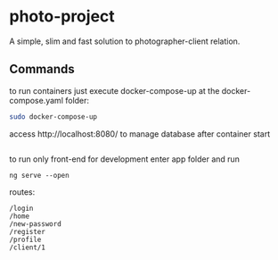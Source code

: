 # photo-project

A simple, slim and fast solution to photographer-client relation.

## Commands

to run containers just execute docker-compose-up at the docker-compose.yaml folder:

```bash
sudo docker-compose-up
```


access http://localhost:8080/ to manage database after container start

```

```

to run only front-end for development enter app folder and run

```
ng serve --open
```


routes: 
```
/login
/home
/new-password
/register
/profile
/client/1
```